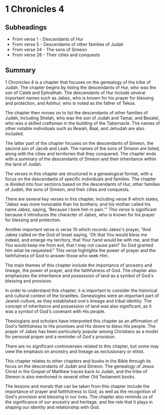 # 1 Chronicles 4

## Subheadings

* From verse 1 - Descendants of Hur
* From verse 5 - Descendants of other families of Judah
* From verse 24 - The sons of Simeon
* From verse 28 - Their cities and conquests

## Summary

1 Chronicles 4 is a chapter that focuses on the genealogy of the tribe of Judah. The chapter begins by listing the descendants of Hur, who was the son of Caleb and Ephrathah. The descendants of Hur include several important names such as Jabez, who is known for his prayer for blessing and protection, and Ashhur, who is noted as the father of Tekoa.

The chapter then moves on to list the descendants of other families of Judah, including Shelah, who was the son of Judah and Tamar, and Bezalel, who was a skilled craftsman in the building of the Tabernacle. The names of other notable individuals such as Reaiah, Baal, and Jehudah are also included.

The latter part of the chapter focuses on the descendants of Simeon, the second son of Jacob and Leah. The names of the sons of Simeon are listed, along with the cities and territories that they conquered. The chapter ends with a summary of the descendants of Simeon and their inheritance within the land of Judah.

The verses in this chapter are structured in a genealogical format, with a focus on the descendants of specific individuals and families. The chapter is divided into four sections based on the descendants of Hur, other families of Judah, the sons of Simeon, and their cities and conquests.

There are several key verses in this chapter, including verse 9 which states, "Jabez was more honorable than his brothers; and his mother called his name Jabez, saying, 'Because I bore him in pain.'" This verse is significant because it introduces the character of Jabez, who is known for his prayer for blessing and protection.

Another important verse is verse 10 which records Jabez's prayer, "And Jabez called on the God of Israel saying, 'Oh that You would bless me indeed, and enlarge my territory, that Your hand would be with me, and that You would keep me from evil, that I may not cause pain!' So God granted him what he requested." This verse highlights the power of prayer and the faithfulness of God to answer those who seek Him.

The main themes of this chapter include the importance of ancestry and lineage, the power of prayer, and the faithfulness of God. The chapter also emphasizes the inheritance and possession of land as a symbol of God's blessing and provision.

In order to understand this chapter, it is important to consider the historical and cultural context of the Israelites. Genealogies were an important part of Jewish culture, as they established one's lineage and tribal identity. The concept of inheritance and possession of land was also significant, as it was a symbol of God's covenant with His people.

Theologians and scholars have interpreted this chapter as an affirmation of God's faithfulness to His promises and His desire to bless His people. The prayer of Jabez has been particularly popular among Christians as a model for personal prayer and a reminder of God's provision.

There are no significant controversies related to this chapter, but some may view the emphasis on ancestry and lineage as exclusionary or elitist.

This chapter relates to other chapters and books in the Bible through its focus on the descendants of Judah and Simeon. The genealogy of Jesus Christ in the Gospel of Matthew traces back to Judah, and the tribe of Simeon is also mentioned in several other Old Testament books.

The lessons and morals that can be taken from this chapter include the importance of prayer and faithfulness to God, as well as the recognition of God's provision and blessing in our lives. The chapter also reminds us of the significance of our ancestry and heritage, and the role that it plays in shaping our identity and relationship with God.